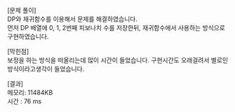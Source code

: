 [문제 풀이] <br>
DP와 재귀함수를 이용해서 문제를 해결하였습니다. <br>
먼저 DP 배열에 0, 1, 2번째 피보나치 수를 저장한뒤, 재귀함수에서 사용하는 방식으로 구현하였습니다. 

[막힌점] <br>
보정을 하는 방식을 떠올리는데 많이 시간이 들었습니다.
구현시간도 오래걸려서 별로인 방식이라고생각이 들었습니다.

[결과] <br>
메모리: 11484KB<br>
시간 : 76 ms